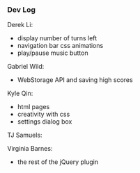 ### Dev Log
Derek Li:
- display number of turns left
- navigation bar css animations
- play/pause music button

Gabriel Wild:
- WebStorage API and saving high scores

Kyle Qin:
- html pages
- creativity with css
- settings dialog box

TJ Samuels:

Virginia Barnes:
- the rest of the jQuery plugin


###
